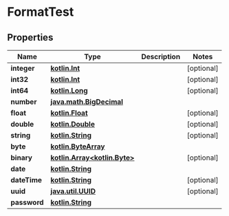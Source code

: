 # FormatTest

## Properties
Name | Type | Description | Notes
------------ | ------------- | ------------- | -------------
**integer** | [**kotlin.Int**](.md) |  |  [optional]
**int32** | [**kotlin.Int**](.md) |  |  [optional]
**int64** | [**kotlin.Long**](.md) |  |  [optional]
**number** | [**java.math.BigDecimal**](java.math.BigDecimal.md) |  | 
**float** | [**kotlin.Float**](.md) |  |  [optional]
**double** | [**kotlin.Double**](.md) |  |  [optional]
**string** | [**kotlin.String**](.md) |  |  [optional]
**byte** | [**kotlin.ByteArray**](.md) |  | 
**binary** | [**kotlin.Array&lt;kotlin.Byte&gt;**](kotlin.Array&lt;kotlin.Byte&gt;.md) |  |  [optional]
**date** | [**kotlin.String**](.md) |  | 
**dateTime** | [**kotlin.String**](.md) |  |  [optional]
**uuid** | [**java.util.UUID**](java.util.UUID.md) |  |  [optional]
**password** | [**kotlin.String**](.md) |  | 
